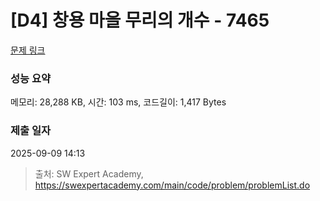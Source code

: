 # [D4] 창용 마을 무리의 개수 - 7465 

[문제 링크](https://swexpertacademy.com/main/code/problem/problemDetail.do?contestProbId=AWngfZVa9XwDFAQU) 

### 성능 요약

메모리: 28,288 KB, 시간: 103 ms, 코드길이: 1,417 Bytes

### 제출 일자

2025-09-09 14:13



> 출처: SW Expert Academy, https://swexpertacademy.com/main/code/problem/problemList.do